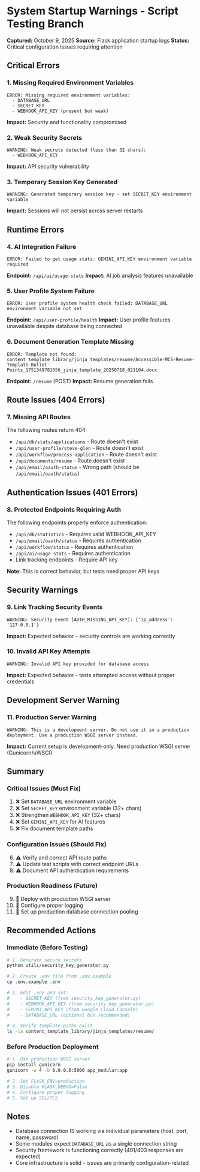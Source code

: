 # System Startup Warnings - Script Testing Branch

**Captured:** October 9, 2025
**Source:** Flask application startup logs
**Status:** Critical configuration issues requiring attention

## Critical Errors

### 1. Missing Required Environment Variables
```
ERROR: Missing required environment variables:
  - DATABASE_URL
  - SECRET_KEY
  - WEBHOOK_API_KEY (present but weak)
```

**Impact:** Security and functionality compromised

### 2. Weak Security Secrets
```
WARNING: Weak secrets detected (less than 32 chars):
  - WEBHOOK_API_KEY
```

**Impact:** API security vulnerability

### 3. Temporary Session Key Generated
```
WARNING: Generated temporary session key - set SECRET_KEY environment variable
```

**Impact:** Sessions will not persist across server restarts

## Runtime Errors

### 4. AI Integration Failure
```
ERROR: Failed to get usage stats: GEMINI_API_KEY environment variable required
```

**Endpoint:** `/api/ai/usage-stats`
**Impact:** AI job analysis features unavailable

### 5. User Profile System Failure
```
ERROR: User profile system health check failed: DATABASE_URL environment variable not set
```

**Endpoint:** `/api/user-profile/health`
**Impact:** User profile features unavailable despite database being connected

### 6. Document Generation Template Missing
```
ERROR: Template not found: content_template_library/jinja_templates/resume/Accessible-MCS-Resume-Template-Bullet-Points_1751349781656_jinja_template_20250718_021104.docx
```

**Endpoint:** `/resume` (POST)
**Impact:** Resume generation fails

## Route Issues (404 Errors)

### 7. Missing API Routes
The following routes return 404:
- `/api/db/stats/applications` - Route doesn't exist
- `/api/user-profile/steve-glen` - Route doesn't exist
- `/api/workflow/process-application` - Route doesn't exist
- `/api/documents/resume` - Route doesn't exist
- `/api/email/oauth-status` - Wrong path (should be `/api/email/oauth/status`)

## Authentication Issues (401 Errors)

### 8. Protected Endpoints Requiring Auth
The following endpoints properly enforce authentication:
- `/api/db/statistics` - Requires valid WEBHOOK_API_KEY
- `/api/email/oauth/status` - Requires authentication
- `/api/workflow/status` - Requires authentication
- `/api/ai/usage-stats` - Requires authentication
- Link tracking endpoints - Require API key

**Note:** This is correct behavior, but tests need proper API keys

## Security Warnings

### 9. Link Tracking Security Events
```
WARNING: Security Event [AUTH_MISSING_API_KEY]: {'ip_address': '127.0.0.1'}
```

**Impact:** Expected behavior - security controls are working correctly

### 10. Invalid API Key Attempts
```
WARNING: Invalid API key provided for database access
```

**Impact:** Expected behavior - tests attempted access without proper credentials

## Development Server Warning

### 11. Production Server Warning
```
WARNING: This is a development server. Do not use it in a production deployment. Use a production WSGI server instead.
```

**Impact:** Current setup is development-only. Need production WSGI server (Gunicorn/uWSGI)

## Summary

### Critical Issues (Must Fix)
1. ❌ Set `DATABASE_URL` environment variable
2. ❌ Set `SECRET_KEY` environment variable (32+ chars)
3. ❌ Strengthen `WEBHOOK_API_KEY` (32+ chars)
4. ❌ Set `GEMINI_API_KEY` for AI features
5. ❌ Fix document template paths

### Configuration Issues (Should Fix)
6. ⚠️ Verify and correct API route paths
7. ⚠️ Update test scripts with correct endpoint URLs
8. ⚠️ Document API authentication requirements

### Production Readiness (Future)
9. 🔄 Deploy with production WSGI server
10. 🔄 Configure proper logging
11. 🔄 Set up production database connection pooling

## Recommended Actions

### Immediate (Before Testing)
```bash
# 1. Generate secure secrets
python utils/security_key_generator.py

# 2. Create .env file from .env.example
cp .env.example .env

# 3. Edit .env and set:
#    - SECRET_KEY (from security_key_generator.py)
#    - WEBHOOK_API_KEY (from security_key_generator.py)
#    - GEMINI_API_KEY (from Google Cloud Console)
#    - DATABASE_URL (optional but recommended)

# 4. Verify template paths exist
ls -la content_template_library/jinja_templates/resume/
```

### Before Production Deployment
```bash
# 1. Use production WSGI server
pip install gunicorn
gunicorn -w 4 -b 0.0.0.0:5000 app_modular:app

# 2. Set FLASK_ENV=production
# 3. Disable FLASK_DEBUG=False
# 4. Configure proper logging
# 5. Set up SSL/TLS
```

## Notes

- Database connection IS working via individual parameters (host, port, name, password)
- Some modules expect `DATABASE_URL` as a single connection string
- Security framework is functioning correctly (401/403 responses are expected)
- Core infrastructure is solid - issues are primarily configuration-related
